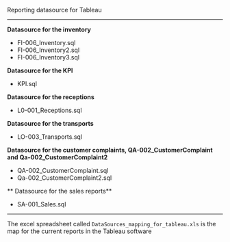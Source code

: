 Reporting datasource for Tableau

----

**Datasource for the inventory**

-  	FI-006_Inventory.sql 	
-  	FI-006_Inventory2.sql 	
-  	FI-006_Inventory3.sql 	


**Datasource for the KPI**

-  	KPI.sql 	

**Datasource for the receptions**

-  	L0-001_Receptions.sql 	

**Datasource for the transports**

-  	LO-003_Transports.sql 	

**Datasource for the customer complaints, QA-002_CustomerComplaint and Qa-002_CustomerComplaint2**

-  	QA-002_CustomerComplaint.sql 	
-  	Qa-002_CustomerComplaint2.sql 	

** Datasource for the sales reports**

-  	SA-001_Sales.sql

----

The excel spreadsheet called `DataSources_mapping_for_tableau.xls` is the map for the current reports in the 
Tableau software
